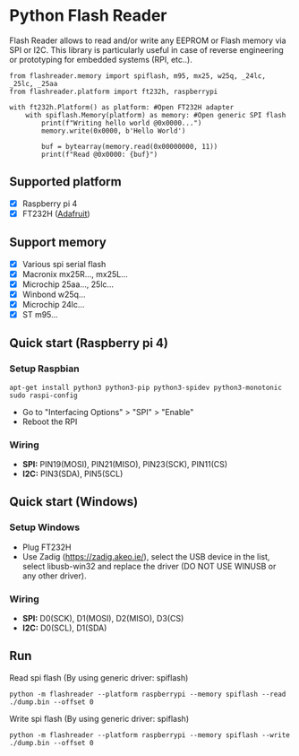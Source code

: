 # Python Flash Reader
Flash Reader allows to read and/or write any EEPROM or Flash memory via SPI or I2C.
This library is particularly useful in case of reverse engineering or prototyping for embedded systems (RPI, etc..).

```
from flashreader.memory import spiflash, m95, mx25, w25q, _24lc, _25lc, _25aa
from flashreader.platform import ft232h, raspberrypi

with ft232h.Platform() as platform: #Open FT232H adapter
    with spiflash.Memory(platform) as memory: #Open generic SPI flash
        print(f"Writing hello world @0x0000...")
        memory.write(0x0000, b'Hello World')

        buf = bytearray(memory.read(0x00000000, 11))
        print(f"Read @0x0000: {buf}")
```

## Supported platform
- [x] Raspberry pi 4
- [x] FT232H ([Adafruit](https://www.adafruit.com/product/2264))

## Support memory
- [x] Various spi serial flash
- [x] Macronix mx25R..., mx25L...
- [x] Microchip 25aa..., 25lc...
- [x] Winbond w25q...
- [x] Microchip 24lc...
- [x] ST m95...

## Quick start (Raspberry pi 4)
### Setup Raspbian

```
apt-get install python3 python3-pip python3-spidev python3-monotonic
sudo raspi-config
```
- Go to "Interfacing Options" > "SPI" > "Enable"
- Reboot the RPI

### Wiring
- **SPI:** PIN19(MOSI), PIN21(MISO), PIN23(SCK), PIN11(CS)
- **I2C:** PIN3(SDA), PIN5(SCL)

## Quick start (Windows)
### Setup Windows
- Plug FT232H
- Use Zadig (https://zadig.akeo.ie/), select the USB device in the list, select libusb-win32 and replace the driver (DO NOT USE WINUSB or any other driver).

### Wiring
- **SPI:** D0(SCK), D1(MOSI), D2(MISO), D3(CS)
- **I2C:** D0(SCL), D1(SDA)

## Run
Read spi flash (By using generic driver: spiflash)

`python -m flashreader --platform raspberrypi --memory spiflash --read ./dump.bin --offset 0`

Write spi flash (By using generic driver: spiflash)

`python -m flashreader --platform raspberrypi --memory spiflash --write ./dump.bin --offset 0`

